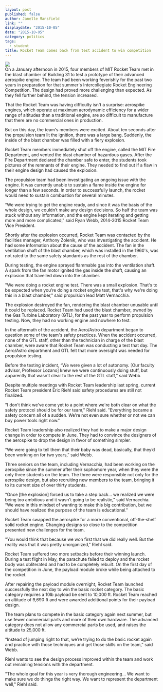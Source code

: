 ```yaml
---
layout: post
published: false
author: Janelle Mansfield
link: ""
displaydate: "2015-10-05"
date: "2015-10-05"
category: politics
tags: 
  - student
title: Rocket Team comes back from test accident to win competition
---
```



![](http://rocketteam.scripts.mit.edu/cms/wp-content/uploads/2013/11/launch.jpg)	
On a January afternoon in 2015, four members of MIT Rocket Team met in the blast chamber of Building 31 to test a prototype of their advanced aerospike engine. The team had been working feverishly for the past two years in preparation for that summer's Intercollegiate Rocket Engineering Competition. The design had proved more challenging than expected. As they fell further behind, the tension increased. 

That the Rocket Team was having difficulty isn't a surprise: aerospike engines, which operate at maximum aerodynamic efficiency for a wider range of altitudes than a traditional engine, are so difficult to manufacture that there are no commercial ones in production. 

But on this day, the team's members were excited. About ten seconds after the propulsion team lit the ignition, there was a large bang. Suddenly, the inside of the blast chamber was filled with a fiery explosion. 

Rocket Team members immediately shut off the engine, called the MIT Fire Department, and vented the blast chamber of hazardous gases. After the Fire Department declared the chamber safe to enter, the students took pictures of the remnants of their engine. They needed to find out if a flaw in their engine design had caused the explosion. 

The propulsion team had been investigating an ongoing issue with the engine. It was currently unable to sustain a flame inside the engine for longer than a few seconds. In order to successfully launch, the rocket would need to sustain combustion for several minutes. 

“We were trying to get the engine ready, and since it was the basis of the whole design, we couldn’t make any design decisions. So half the team was stuck without any information, and the engine kept iterating and getting more and more complicated," said Ryan Webb, 2014-2015 Rocket Team Vice President. 

Shortly after the explosion occurred, Rocket Team was contacted by the facilities manager, Anthony Zolenik, who was investigating the accident. He had some information about the cause of the accident. The fan in the ventilation shaft of the blast chamber, which was installed in the 1960's, was not rated to the same safety standards as the rest of the chamber.

During testing, the engine sprayed flammable gas into the ventilation shaft. A spark from the fan motor ignited the gas inside the shaft, causing an explosion that travelled down into the chamber. 

"We were doing a rocket engine test. There was a small explosion. That's to be expected when you're doing a rocket engine test, that's why we're doing this in a blast chamber," said propulsion lead Matt Vernacchia.

The explosion destroyed the fan, rendering the blast chamber unusable until it could be replaced. Rocket Team had used the blast chamber, owned by the Gas Turbine Laboratory (GTL), for the past year to perform propulsion testing. Now, they had no working engine and nowhere to test. 

In the aftermath of the accident, the Aero/Astro department began to question some of the team's safety practices. When the accident occurred, none of the GTL staff, other than the technician in charge of the blast chamber, were aware that Rocket Team was conducting a test that day. The Aero/Astro department and GTL felt that more oversight was needed for propulsion testing. 

Before the testing incident, “We were given a lot of autonomy. [Our faculty advisor, Professor Lozano] knew we were continuously doing stuff, but apparently that wasn't clear to the rest of the GTL staff,” said Webb. 

Despite multiple meetings with Rocket Team leadership last spring, current Rocket Team president Eric Riehl said safety procedures are still not finalized.

"I don't think we've come yet to a point where we're both clear on what the safety protocol should be for our team," Riehl said. "Everything became a safety concern all of a sudden. We're not even sure whether or not we can buy power tools right now." 

Rocket Team leadership also realized they had to make a major design change in order to compete in June. They had to convince the designers of the aerospike to drop the design in favor of something simpler. 

“We were going to tell them that their baby was dead, basically, that they’d been working on for two years,” said Webb.

Three seniors on the team, including Vernacchia, had been working on the aerospike since the summer after their sophomore year, when they were the only three students on the team. The three were responsible not only for the aerospike design, but also recruiting new members to the team, bringing it to its current size of over thirty students. 

“Once [the explosion] forced us to take a step back... we realized we were being too ambitious and it wasn't going to be realistic,” said Vernacchia. “We were in this mindset of wanting to make this big contribution, but we should have realized the purpose of the team is educational." 

Rocket Team swapped the aerospike for a more conventional, off-the-shelf solid rocket engine. Changing designs so close to the competition presented new challenges for the team. 

"You would think that because we won first that we did really well. But the reality was that it was pretty unorganized," Riehl said. 

Rocket Team suffered two more setbacks before their winning launch. During a test flight in May, the parachute failed to deploy and the rocket body was obliterated and had to be completely rebuilt. On the first day of the competition in June, the payload module broke while being attached to the rocket. 

After repairing the payload module overnight, Rocket Team launched successfully the next day to win the basic rocket category. The basic category requires a 10lb payload be sent to 10,000 ft. Rocket Team reached an altitude of 9,690 ft and were awarded additional points for their payload design. 

The team plans to compete in the basic category again next summer, but use fewer commercial parts and more of their own hardware. The advanced category does not allow any commercial parts be used, and raises the altitude to 25,000 ft. 

“Instead of jumping right to that, we’re trying to do the basic rocket again and practice with those techniques and get those skills on the team,” said Webb. 

Riehl wants to see the design process improved within the team and work out remaining tensions with the department.

"The whole goal for this year is very thorough engineering... We want to make sure we do things the right way. We want to represent the department well," Riehl said.
